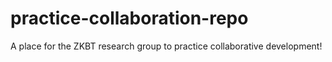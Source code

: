 # practice-collaboration-repo
A place for the ZKBT research group to practice collaborative development!
